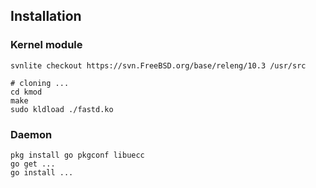 
## Installation

### Kernel module

    svnlite checkout https://svn.FreeBSD.org/base/releng/10.3 /usr/src

    # cloning ...
    cd kmod
    make
    sudo kldload ./fastd.ko

### Daemon

    pkg install go pkgconf libuecc
    go get ...
    go install ...
